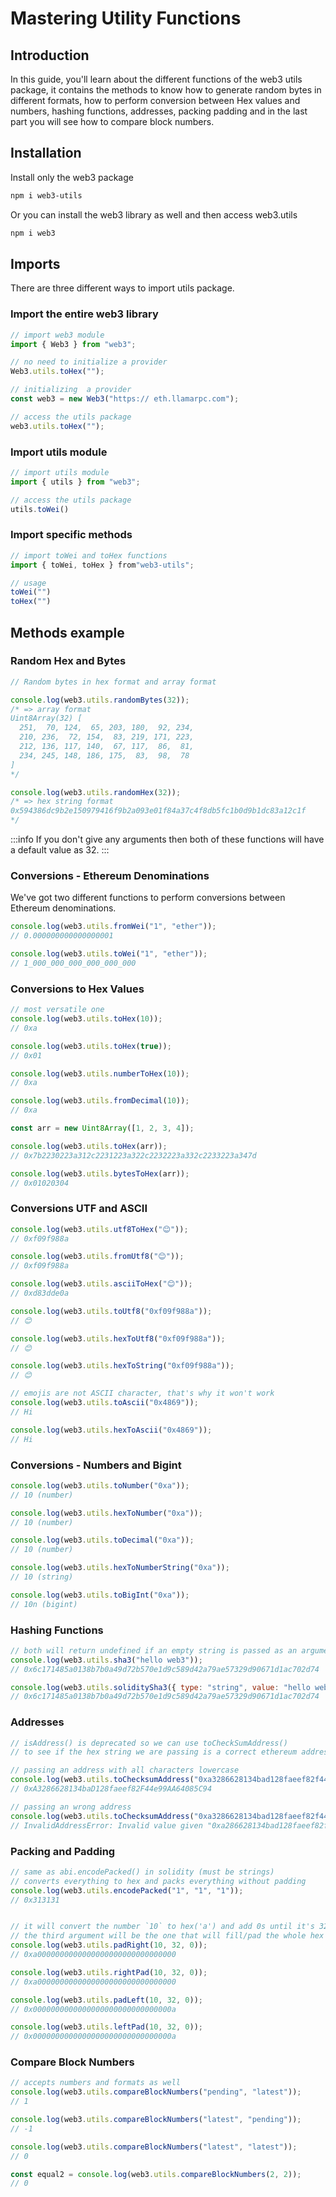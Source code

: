 # Mastering Utility Functions

## Introduction
In this guide, you'll learn about the different functions of the web3 utils package, it contains the methods to know how to generate random bytes in different formats, how to perform conversion between Hex values and numbers, hashing functions, addresses, packing padding and in the last part you will see how to compare block numbers.

## Installation

Install only the web3 package
```bash
npm i web3-utils
```

Or you can install the web3 library as well and then access web3.utils

```bash
npm i web3
```

## Imports

There are three different ways to import utils package.

### Import the entire web3 library

```js
// import web3 module
import { Web3 } from "web3";

// no need to initialize a provider
Web3.utils.toHex("");

// initializing  a provider
const web3 = new Web3("https:// eth.llamarpc.com");

// access the utils package
web3.utils.toHex("");
```


### Import utils module

```js 
// import utils module
import { utils } from "web3"; 

// access the utils package
utils.toWei()
```

### Import specific methods

```js
// import toWei and toHex functions
import { toWei, toHex } from"web3-utils";

// usage
toWei("")
toHex("")
```    

## Methods example

### Random Hex and Bytes

```js
// Random bytes in hex format and array format

console.log(web3.utils.randomBytes(32));
/* => array format
Uint8Array(32) [
  251,  70, 124,  65, 203, 180,  92, 234,
  210, 236,  72, 154,  83, 219, 171, 223,
  212, 136, 117, 140,  67, 117,  86,  81,
  234, 245, 148, 186, 175,  83,  98,  78
]
*/

console.log(web3.utils.randomHex(32));
/* => hex string format
0x594386dc9b2e150979416f9b2a093e01f84a37c4f8db5fc1b0d9b1dc83a12c1f
*/

```
:::info
If you don't give any arguments then both of these functions will have a default value as 32.
:::

### Conversions - Ethereum Denominations

We've got two different functions to perform conversions between Ethereum denominations.

```js
console.log(web3.utils.fromWei("1", "ether")); 
// 0.000000000000000001

console.log(web3.utils.toWei("1", "ether")); 
// 1_000_000_000_000_000_000
```

### Conversions to Hex Values

```js
// most versatile one
console.log(web3.utils.toHex(10));
// 0xa

console.log(web3.utils.toHex(true));
// 0x01

console.log(web3.utils.numberToHex(10));
// 0xa

console.log(web3.utils.fromDecimal(10));
// 0xa

const arr = new Uint8Array([1, 2, 3, 4]);

console.log(web3.utils.toHex(arr));
// 0x7b2230223a312c2231223a322c2232223a332c2233223a347d

console.log(web3.utils.bytesToHex(arr));
// 0x01020304
```

### Conversions UTF and ASCII

```js
console.log(web3.utils.utf8ToHex("😊"));
// 0xf09f988a

console.log(web3.utils.fromUtf8("😊"));
// 0xf09f988a

console.log(web3.utils.asciiToHex("😊"));
// 0xd83dde0a

console.log(web3.utils.toUtf8("0xf09f988a"));
// 😊

console.log(web3.utils.hexToUtf8("0xf09f988a"));
// 😊

console.log(web3.utils.hexToString("0xf09f988a"));
// 😊

// emojis are not ASCII character, that's why it won't work
console.log(web3.utils.toAscii("0x4869"));
// Hi

console.log(web3.utils.hexToAscii("0x4869"));
// Hi
```

### Conversions - Numbers and Bigint

```js
console.log(web3.utils.toNumber("0xa"));
// 10 (number)

console.log(web3.utils.hexToNumber("0xa"));
// 10 (number)

console.log(web3.utils.toDecimal("0xa"));
// 10 (number)

console.log(web3.utils.hexToNumberString("0xa"));
// 10 (string)

console.log(web3.utils.toBigInt("0xa")); 
// 10n (bigint)
```

### Hashing Functions

```js
// both will return undefined if an empty string is passed as an argument
console.log(web3.utils.sha3("hello web3"));
// 0x6c171485a0138b7b0a49d72b570e1d9c589d42a79ae57329d90671d1ac702d74

console.log(web3.utils.soliditySha3({ type: "string", value: "hello web3" }));
// 0x6c171485a0138b7b0a49d72b570e1d9c589d42a79ae57329d90671d1ac702d74
```

### Addresses

```js
// isAddress() is deprecated so we can use toCheckSumAddress()
// to see if the hex string we are passing is a correct ethereum address

// passing an address with all characters lowercase
console.log(web3.utils.toChecksumAddress("0xa3286628134bad128faeef82f44e99aa64085c94"));
// 0xA3286628134baD128faeef82F44e99AA64085C94

// passing an wrong address
console.log(web3.utils.toChecksumAddress("0xa3286628134bad128faeef82f44e99aa64085c9"));
// InvalidAddressError: Invalid value given "0xa286628134bad128faeef82f44e99aa64085c94". Error: invalid ethereum address.
```

### Packing and Padding

```js
// same as abi.encodePacked() in solidity (must be strings)
// converts everything to hex and packs everything without padding
console.log(web3.utils.encodePacked("1", "1", "1"));
// 0x313131


// it will convert the number `10` to hex('a') and add 0s until it's 32 characters long
// the third argument will be the one that will fill/pad the whole hex string, in this case is '0'
console.log(web3.utils.padRight(10, 32, 0));
// 0xa0000000000000000000000000000000

console.log(web3.utils.rightPad(10, 32, 0));
// 0xa0000000000000000000000000000000

console.log(web3.utils.padLeft(10, 32, 0));
// 0x0000000000000000000000000000000a

console.log(web3.utils.leftPad(10, 32, 0));
// 0x0000000000000000000000000000000a
```

### Compare Block Numbers

```js
// accepts numbers and formats as well
console.log(web3.utils.compareBlockNumbers("pending", "latest"));
// 1

console.log(web3.utils.compareBlockNumbers("latest", "pending"));
// -1

console.log(web3.utils.compareBlockNumbers("latest", "latest"));
// 0

const equal2 = console.log(web3.utils.compareBlockNumbers(2, 2));
// 0
```

